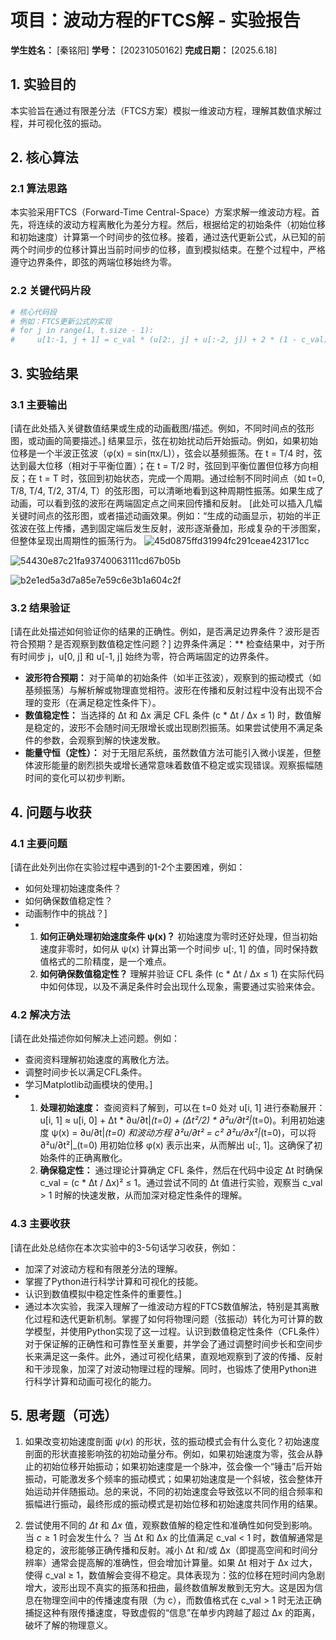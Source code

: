 # 项目：波动方程的FTCS解 - 实验报告

**学生姓名：** [秦铭阳] **学号：** [20231050162] **完成日期：** [2025.6.18]

## 1. 实验目的

本实验旨在通过有限差分法（FTCS方案）模拟一维波动方程，理解其数值求解过程，并可视化弦的振动。

## 2. 核心算法

### 2.1 算法思路

本实验采用FTCS（Forward-Time Central-Space）方案求解一维波动方程。首先，将连续的波动方程离散化为差分方程。然后，根据给定的初始条件（初始位移和初始速度）计算第一个时间步的弦位移。接着，通过迭代更新公式，从已知的前两个时间步的位移计算出当前时间步的位移，直到模拟结束。在整个过程中，严格遵守边界条件，即弦的两端位移始终为零。

### 2.2 关键代码片段

```python
# 核心代码段
# 例如：FTCS更新公式的实现
# for j in range(1, t.size - 1):
#     u[1:-1, j + 1] = c_val * (u[2:, j] + u[:-2, j]) + 2 * (1 - c_val) * u[1:-1, j] - u[1:-1, j - 1]
```

## 3. 实验结果

### 3.1 主要输出

[请在此处插入关键数值结果或生成的动画截图/描述。例如，不同时间点的弦形图，或动画的简要描述。]
结果显示，弦在初始扰动后开始振动。例如，如果初始位移是一个半波正弦波（φ(x) = sin(πx/L)），弦会以基频振荡。在 t = T/4 时，弦达到最大位移（相对于平衡位置）；在 t = T/2 时，弦回到平衡位置但位移方向相反；在 t = T 时，弦回到初始状态，完成一个周期。通过绘制不同时间点（如 t=0, T/8, T/4, T/2, 3T/4, T）的弦形图，可以清晰地看到这种周期性振荡。如果生成了动画，可以看到弦的波形在两端固定点之间来回传播和反射。
[此处可以插入几幅关键时间点的弦形图，或者描述动画效果。例如：“生成的动画显示，初始的半正弦波在弦上传播，遇到固定端后发生反射，波形逐渐叠加，形成复杂的干涉图案，但整体呈现出周期性的振荡行为。
![45d0875ffd31994fc291ceae423171cc](https://github.com/user-attachments/assets/b10d2eee-e890-4b3f-acbf-65a116c4616a)

![54430e87c21fa93740063111cd67b05b](https://github.com/user-attachments/assets/a71f9a10-df29-4bdf-9a52-533ad38c90d9)

![b2e1ed5a3d7a85e7e59c6e3b1a604c2f](https://github.com/user-attachments/assets/90491df2-c453-4407-8a2c-4f406eb12db8)


### 3.2 结果验证

[请在此处描述如何验证你的结果的正确性。例如，是否满足边界条件？波形是否符合预期？是否观察到数值稳定性问题？]
边界条件满足：** 检查结果中，对于所有时间步 j，u[0, j] 和 u[-1, j] 始终为零，符合两端固定的边界条件。
*   **波形符合预期：** 对于简单的初始条件（如半正弦波），观察到的振动模式（如基频振荡）与解析解或物理直觉相符。波形在传播和反射过程中没有出现不合理的变形（在满足稳定性条件下）。
*   **数值稳定性：** 当选择的 Δt 和 Δx 满足 CFL 条件 (c * Δt / Δx ≤ 1) 时，数值解是稳定的，波形不会随时间无限增长或出现剧烈振荡。如果尝试使用不满足条件的参数，会观察到解的快速发散。
*   **能量守恒（定性）：** 对于无阻尼系统，虽然数值方法可能引入微小误差，但整体波形能量的剧烈损失或增长通常意味着数值不稳定或实现错误。观察振幅随时间的变化可以初步判断。
  
## 4. 问题与收获

### 4.1 主要问题

[请在此处列出你在实验过程中遇到的1-2个主要困难，例如：
*   如何处理初始速度条件？
*   如何确保数值稳定性？
*   动画制作中的挑战？]
* 1.  **如何正确处理初始速度条件 ψ(x)？** 初始速度为零时还好处理，但当初始速度非零时，如何从 ψ(x) 计算出第一个时间步 u[:, 1] 的值，同时保持数值格式的二阶精度，是一个难点。
  2.  **如何确保数值稳定性？** 理解并验证 CFL 条件 (c * Δt / Δx ≤ 1) 在实际代码中如何体现，以及不满足条件时会出现什么现象，需要通过实验来体会。

### 4.2 解决方法

[请在此处描述你如何解决上述问题。例如：
*   查阅资料理解初始速度的离散化方法。
*   调整时间步长以满足CFL条件。
*   学习Matplotlib动画模块的使用。]
*   1.  **处理初始速度：** 查阅资料了解到，可以在 t=0 处对 u[i, 1] 进行泰勒展开：u[i, 1] ≈ u[i, 0] + Δt * ∂u/∂t|_(t=0) + (Δt²/2) * ∂²u/∂t²|_(t=0)。利用初始速度 ψ(x) = ∂u/∂t|_(t=0) 和波动方程 ∂²u/∂t² = c² ∂²u/∂x²|_(t=0)，可以将 ∂²u/∂t²|_(t=0) 用初始位移 φ(x) 表示出来，从而解出 u[:, 1]。这确保了初始条件的正确离散化。
    2.  **确保稳定性：** 通过理论计算确定 CFL 条件，然后在代码中设定 Δt 时确保 c_val = (c * Δt / Δx)² ≤ 1。通过尝试不同的 Δt 值进行实验，观察当 c_val > 1 时解的快速发散，从而加深对稳定性条件的理解。

### 4.3 主要收获

[请在此处总结你在本次实验中的3-5句话学习收获，例如：
*   加深了对波动方程和有限差分法的理解。
*   掌握了Python进行科学计算和可视化的技能。
*   认识到数值模拟中稳定性条件的重要性。]
*   通过本次实验，我深入理解了一维波动方程的FTCS数值解法，特别是其离散化过程和迭代更新机制。掌握了如何将物理问题（弦振动）转化为可计算的数学模型，并使用Python实现了这一过程。认识到数值稳定性条件（CFL条件）对于保证解的正确性和可靠性至关重要，并学会了通过调整时间步长和空间步长来满足这一条件。此外，通过可视化结果，直观地观察到了波的传播、反射和干涉现象，加深了对波动物理过程的理解。同时，也锻炼了使用Python进行科学计算和动画可视化的能力。

## 5. 思考题（可选）

1.  如果改变初始速度剖面 $\psi(x)$ 的形状，弦的振动模式会有什么变化？初始速度剖面的形状直接影响弦的初始动量分布。例如，如果初始速度为零，弦会从静止的初始位移开始振动；如果初始速度是一个脉冲，弦会像一个“锤击”后开始振动，可能激发多个频率的振动模式；如果初始速度是一个斜坡，弦会整体开始运动并伴随振动。总的来说，不同的初始速度会导致弦以不同的组合频率和振幅进行振动，最终形成的振动模式是初始位移和初始速度共同作用的结果。

2.  尝试使用不同的 $\Delta t$ 和 $\Delta x$ 值，观察数值解的稳定性和准确性如何受到影响。当 $c \ge 1$ 时会发生什么？ 当 Δt 和 Δx 的比值满足 c_val < 1 时，数值解通常是稳定的，波形能够正确传播和反射。减小 Δt 和/或 Δx（即提高空间和时间分辨率）通常会提高解的准确性，但会增加计算量。如果 Δt 相对于 Δx 过大，使得 c_val ≥ 1，数值解会变得不稳定。具体表现为：弦的位移在短时间内急剧增大，波形出现不真实的振荡和扭曲，最终数值解发散到无穷大。这是因为信息在物理空间中的传播速度有限（为 c），而数值格式在 c_val > 1 时无法正确捕捉这种有限传播速度，导致虚假的“信息”在单步内跨越了超过 Δx 的距离，破坏了解的物理意义。
